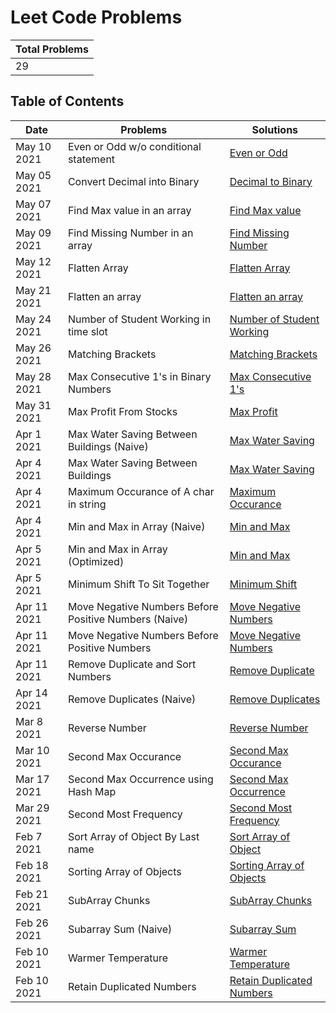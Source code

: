 # Leet Code Problems

| Total Problems |
| -------------- |
| 29             |

## Table of Contents

| Date        | Problems                                              | Solutions                                                                                  |
| ----------- | ----------------------------------------------------- | ------------------------------------------------------------------------------------------ |
| May 10 2021 | Even or Odd w/o conditional statement                 | [Even or Odd](./code/even-or-odd-without-condition.js)                                     |
| May 05 2021 | Convert Decimal into Binary                           | [Decimal to Binary](./code/Convert-Decimal-into-Binary.js)                                 |
| May 07 2021 | Find Max value in an array                            | [Find Max value](./code/Find-Max-value-in-an-array.js)                                     |
| May 09 2021 | Find Missing Number in an array                       | [Find Missing Number](./code/Find-Missing-Number-in-an-array.js)                           |
| May 12 2021 | Flatten Array                                         | [Flatten Array](./code/Flatten-Array.js)                                                   |
| May 21 2021 | Flatten an array                                      | [Flatten an array](./code/Flatten-an-array.js)                                             |
| May 24 2021 | Number of Student Working in time slot                | [Number of Student Working](./code/MMT:-Number-of-Student-Working-in-time-slot.js)         |
| May 26 2021 | Matching Brackets                                     | [Matching Brackets](./code/Matching-Brackets.js)                                           |
| May 28 2021 | Max Consecutive 1's in Binary Numbers                 | [Max Consecutive 1's](./code/Max-Consecutive-1's-in-Binary-Numbers.js)                     |
| May 31 2021 | Max Profit From Stocks                                | [Max Profit](./code/Max-Profit-From-Stocks.js)                                             |
| Apr 1 2021  | Max Water Saving Between Buildings (Naive)            | [Max Water Saving](<./code/Max-Water-Saving-Between-Buildings-(Naive).js>)                 |
| Apr 4 2021  | Max Water Saving Between Buildings                    | [Max Water Saving](./code/Max-Water-Saving-Between-Buildings.js)                           |
| Apr 4 2021  | Maximum Occurance of A char in string                 | [Maximum Occurance](./code/Maximum-Occurance-of-A-char-in-string.js)                       |
| Apr 4 2021  | Min and Max in Array (Naive)                          | [Min and Max](<./code/Min-and-Max-in-Array-(Naive).js>)                                    |
| Apr 5 2021  | Min and Max in Array (Optimized)                      | [Min and Max](<./code/Min-and-Max-in-Array-(Optimized).js>)                                |
| Apr 5 2021  | Minimum Shift To Sit Together                         | [Minimum Shift](./code/Minimum-Shift-To-Sit-Together.js)                                   |
| Apr 11 2021 | Move Negative Numbers Before Positive Numbers (Naive) | [Move Negative Numbers](<./code/Move-Negative-Numbers-Before-Positive-Numbers-(Naive).js>) |
| Apr 11 2021 | Move Negative Numbers Before Positive Numbers         | [Move Negative Numbers](./code/Move-Negative-Numbers-Before-Positive-Numbers.js)           |
| Apr 11 2021 | Remove Duplicate and Sort Numbers                     | [Remove Duplicate](./code/Remove-Duplicate-and-Sort-Numbers.js)                            |
| Apr 14 2021 | Remove Duplicates (Naive)                             | [Remove Duplicates](<./code/Remove-Duplicates-(Naive).js>)                                 |
| Mar 8 2021  | Reverse Number                                        | [Reverse Number](./code/Reverse-Number.js)                                                 |
| Mar 10 2021 | Second Max Occurance                                  | [Second Max Occurance](./code/Second-Max-Occurance.js)                                     |
| Mar 17 2021 | Second Max Occurrence using Hash Map                  | [Second Max Occurrence](./code/Second-Max-Occurrence-using-Hash-Map.js)                    |
| Mar 29 2021 | Second Most Frequency                                 | [Second Most Frequency](./code/Second-Most-Frequency.js)                                   |
| Feb 7 2021  | Sort Array of Object By Last name                     | [Sort Array of Object](./code/Sort-Array-of-Object-By-Last-name.js)                        |
| Feb 18 2021 | Sorting Array of Objects                              | [Sorting Array of Objects](./code/Sorting-Array-of-Objects.js)                             |
| Feb 21 2021 | SubArray Chunks                                       | [SubArray Chunks](./code/SubArray-Chunks.js)                                               |
| Feb 26 2021 | Subarray Sum (Naive)                                  | [Subarray Sum](<./code/Subarray-Sum-(Naive).js>)                                           |
| Feb 10 2021 | Warmer Temperature                                    | [Warmer Temperature](./code/Warmer-Temperature.js)                                         |
| Feb 10 2021 | Retain Duplicated Numbers                             | [Retain Duplicated Numbers](./code/Retain-Duplicated-Numbers.js)                           |
